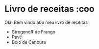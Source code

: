
# Livro de receitas :coo

Olá! Bem vindo a0o meu livro de receitas

- Strogonoff de Frango
- Pavê
- Bolo de Cenoura
